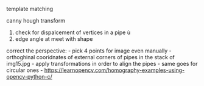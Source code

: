 template matching

canny 
hough transform

1) check for dispalcement of vertices in a pipe ù
2) edge angle at meet with shape

correct the perspective:
    - pick 4 points for image even manually
      - orthoghinal cooridnates of external corners of pipes in the stack of  img15.jpg
      - apply transformations in order to align the pipes
      - same goes for circular ones
        - https://learnopencv.com/homography-examples-using-opencv-python-c/